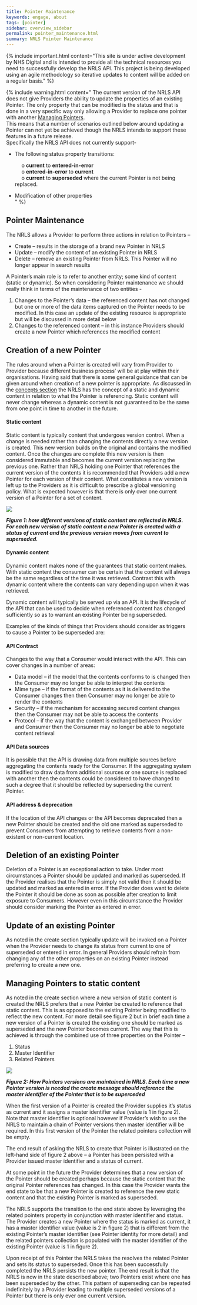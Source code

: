 ```yaml
---
title: Pointer Maintenance
keywords: engage, about
tags: [pointer]
sidebar: overview_sidebar
permalink: pointer_maintenance.html
summary: NRLS Pointer Maintenance
---
```


{% include important.html content="This site is under active development by NHS Digital and is intended to provide all the technical resources you need to successfully develop the NRLS API. This project is being developed using an agile methodology so iterative updates to content will be added on a regular basis." %}

{% include warning.html content="
The current version of the NRLS API does not give Providers the ability to update the properties of an existing Pointer. 
The only property that can be modified is the status and that is done in a very specific way only allowing a Provider to replace one 
pointer with another [Managing Pointers](pointer_maintenance.html#managing-pointers-to-static-content).
<br/>
This means that a number of scenarios outlined below around updating a Pointer can not yet be achieved though the NRLS intends to support these features in a future release. 
<br/>
Specifically the NRLS API does not currently support- <br/>

- The following status property transitions:<br/>

	&emsp; o **current** to **entered-in-error**<br/>
	&emsp; o **entered-in-error** to **current**<br/>
	&emsp; o **current** to **superseded** where the current Pointer is not being replaced.<br/>
	
- Modification of other properties<br/>
" %}

## Pointer Maintenance ##

The NRLS allows a Provider to perform three actions in relation to Pointers –
- Create – results in the storage of a brand new Pointer in NRLS
- Update – modify the content of an existing Pointer in NRLS
- Delete – remove an existing Pointer from NRLS. This Pointer will no longer appear in search results

A Pointer’s main role is to refer to another entity; some kind of content (static or dynamic). 
So when considering Pointer maintenance we should really think in terms of the maintenance of two entities -

1.	Changes to the Pointer’s data – the referenced content has not changed but one or more of the data items captured on the Pointer needs to be modified. In this case an update of the existing resource is appropriate but will be discussed in more detail below
2.	Changes to the referenced content – in this instance Providers should create a new Pointer which references the modified content


## Creation of a new Pointer ##

The rules around when a Pointer is created will vary from Provider to Provider because different business process’ 
will be at play within their organisations. Having said that there is some general guidance that can be given around when creation 
of a new pointer is appropriate.
As discussed in the [concepts section](/overview_concepts.html) the NRLS has the concept of a static and dynamic content in relation to what the 
Pointer is referencing. Static content will never change whereas a dynamic content is not guaranteed to be the same from one point in 
time to another in the future.

#### Static content ####

Static content is typically content that undergoes version control. When a change is needed rather than changing the contents directly 
a new version is created. This new version builds on the original and contains the modified content. Once the changes are complete this new version is then considered immutable and becomes the current version replacing the previous one.
Rather than NRLS holding one Pointer that references the current version of the contents it is recommended that Providers add a new Pointer for each version of their content. 
What constitutes a new version is left up to the Providers as it is difficult to prescribe a global versioning policy.
What is expected however is that there is only over one current version of a Pointer for a set of content. 


<img src="images/pointers/pointer_maintenance1.png">

***Figure 1: how different versions of static content are reflected in NRLS. For each new version of static content a new
 Pointer is created with a status of current and the previous version moves from current to superseded.***

#### Dynamic content ####

Dynamic content makes none of the guarantees that static content makes. With static content the consumer can be certain that the content will always be the same regardless of the time it was retrieved. Contrast this with dynamic content where the contents can vary depending upon when it was retrieved. 

Dynamic content will typically be served up via an API. It is the lifecycle of the API that can be used to decide when referenced content has changed sufficiently so as to warrant an existing Pointer being superseded.

Examples of the kinds of things that Providers should consider as triggers to cause a Pointer to be superseded are:

#### API Contract ####
Changes to the way that a Consumer would interact with the API. This can cover changes in a number of areas:

- Data model – if the model that the contents conforms to is changed then the Consumer may no longer be able to interpret the contents
- Mime type – if the format of the contents as it is delivered to the Consumer changes then then Consumer may no longer be able to render the contents
- Security – if the mechanism for accessing secured content changes then the Consumer may not be able to access the contents
- Protocol – if the way that the content is exchanged between Provider and Consumer then the Consumer may no longer be able to negotiate content retrieval

#### API Data sources ####

It is possible that the API is drawing data from multiple sources before aggregating the contents ready for the Consumer. 
If the aggregating system is modified to draw data from additional sources or one source is replaced with another then the contents could be considered to have changed to such a degree that it should be reflected by superseding the current Pointer.

#### API address & deprecation ####
If the location of the API changes or the API becomes deprecated then a new Pointer should be created and the old one marked as superseded 
to prevent Consumers from attempting to retrieve contents from a non-existent or non-current location.


## Deletion of an existing Pointer ##

Deletion of a Pointer is an exceptional action to take. Under most circumstances a Pointer should be updated and marked as superseded. 
If the Provider realises that the Pointer is simply not valid then it should be updated and marked as entered in error. 
If the Provider does want to delete the Pointer it should be done as soon as possible after creation to limit exposure to Consumers. 
However even in this circumstance the Provider should consider marking the Pointer as entered in error.

## Update of an existing Pointer ##

As noted in the create section typically update will be invoked on a Pointer when the Provider needs to change its status from 
current to one of superseded or entered in error. In general Providers should refrain from changing any of the other properties on an 
existing Pointer instead preferring to create a new one. 

## Managing Pointers to static content ##

As noted in the create section where a new version of static content is created the NRLS prefers that a new Pointer be created to 
reference that static content. This is as opposed to the existing Pointer being modified to reflect the new content.
For more detail see figure 2 but in brief each time a new version of a Pointer is created the existing one should be marked as superseded 
and the new Pointer becomes current.
The way that this is achieved is through the combined use of three properties on the Pointer – 

1.	Status
2.	Master Identifier
3.	Related Pointers

<img src="images/pointers/pointer_maintenance2.png">

***Figure 2: How Pointers versions are maintained in NRLS. Each time a new Pointer version is needed the create message should 
reference the master identifier of the Pointer that is to be superceded***

When the first version of a Pointer is created the Provider supplies it’s status as current and it assigns a master identifier 
value (value is 1 in figure 2). Note that master identifier is optional however if Provider’s wish to use the NRLS to maintain a chain of 
Pointer versions then master identifier will be required. In this first version of the Pointer the related pointers collection will be empty.

The end result of asking the NRLS to create that Pointer is illustrated on the left-hand side of figure 2 above – a Pointer has been persisted with a Provider issued master identifier and a status of current.

At some point in the future the Provider determines that a new version of the Pointer should be created perhaps because the static content that the original Pointer references has changed. In this case the Provider wants the end state to be that a new Pointer is created to reference the new static content and that the existing Pointer is marked as superseded.

The NRLS supports the transition to the end state above by leveraging the related pointers property in conjunction with master identifier and status. The Provider creates a new Pointer where the status is marked as current, it has a master identifier value (value is 2 in figure 2) that is different from the existing Pointer’s master identifier (see Pointer identity for more detail) and the related pointers collection is populated with the master identifier of the existing Pointer (value is 1 in figure 2). 

Upon receipt of this Pointer the NRLS takes the resolves the related Pointer and sets its status to superseded. Once this has been successfully completed the NRLS persists the new pointer. The end result is that the NRLS is now in the state described above; two Pointers exist where one has been superseded by the other. This pattern of superseding can be repeated indefinitely by a Provider leading to multiple superseded versions of a Pointer but there is only ever one current version.



